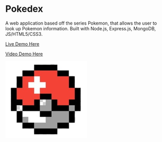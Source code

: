# Pokedex
A web application based off the series Pokemon, that allows the user to look up Pokemon information. Built with Node.js, Express.js, MongoDB, JS/HTML5/CSS3. 

[Live Demo Here](https://vast-journey-53852.herokuapp.com/pokedex/home)

[Video Demo Here](https://www.youtube.com/watch?v=9DLfr1qt2f0)

![alt text](https://github.com/VincentP05/MyPoked3x/blob/master/public/images/favicon.png "Pokeball")



